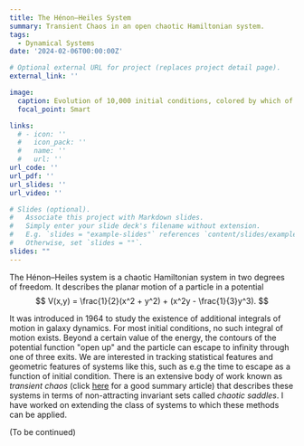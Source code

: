 ```yaml
---
title: The Hénon–Heiles System
summary: Transient Chaos in an open chaotic Hamiltonian system.
tags:
  - Dynamical Systems
date: '2024-02-06T00:00:00Z'

# Optional external URL for project (replaces project detail page).
external_link: ''

image:
  caption: Evolution of 10,000 initial conditions, colored by which of the three exits they take from the potential.
  focal_point: Smart

links:
  # - icon: ''
  #   icon_pack: ''
  #   name: ''
  #   url: ''
url_code: ''
url_pdf: ''
url_slides: ''
url_video: ''

# Slides (optional).
#   Associate this project with Markdown slides.
#   Simply enter your slide deck's filename without extension.
#   E.g. `slides = "example-slides"` references `content/slides/example-slides.md`.
#   Otherwise, set `slides = ""`.
slides: ""
---
```


The Hénon–Heiles system is a chaotic Hamiltonian system in two degrees of freedom. It describes the planar motion of a particle in a potential 
$$
V(x,y) =  \frac{1}{2}(x^2 + y^2) + (x^2y - \frac{1}{3}y^3).
$$

It was introduced in 1964 to study the existence of additional integrals of motion in galaxy dynamics. For most initial conditions, no such integral of motion exists. Beyond a certain value of the energy, the contours of the potential function "open up" and the particle can escape to infinity through one of three exits. We are interested in tracking statistical features and geometric features of systems like this, such as e.g the time to escape as a function of initial condition. There is an extensive body of work known as *transient chaos* (click [here](10.1063/1.4917287) for a good summary article) that describes these systems in terms of non-attracting invariant sets called *chaotic saddles*. I have worked on extending the class of systems to which these methods can be applied.

(To be continued)